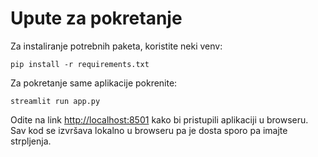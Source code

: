 # Upute za pokretanje

Za instaliranje potrebnih paketa, koristite neki venv:
```
pip install -r requirements.txt
```

Za pokretanje same aplikacije pokrenite:
```
streamlit run app.py
```

Odite na link [http://localhost:8501](http://localhost:8501) kako bi pristupili aplikaciji u browseru. 
Sav kod se izvršava lokalno u browseru pa je dosta sporo pa imajte strpljenja.
